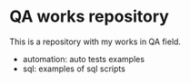 # QA works repository

This is a repository with my works in QA field.

- automation: auto tests examples
- sql: examples of sql scripts
